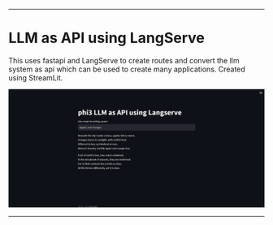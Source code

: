 ***

# LLM as API using LangServe
This uses fastapi and LangServe to create routes and convert the llm system as api which can be used to create many applications.
Created using StreamLit.

![LLM as API using LangServe/k-t2-s1.png](https://github.com/kanishkaran/langchain-practice/blob/e1797a8fe18ef6aca33f3778be13e273a64282d5/LLM%20as%20API%20using%20LangServe/k-t2-s1.png)

***
